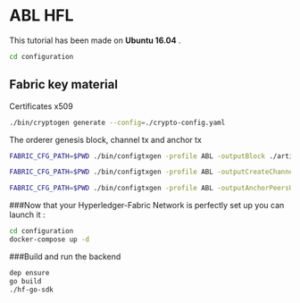 # ABL HFL

This tutorial has been made on **Ubuntu 16.04** .

```bash
cd configuration
```

## Fabric key material
Certificates x509

```bash
./bin/cryptogen generate --config=./crypto-config.yaml
```

The orderer genesis block, channel tx and anchor tx

```bash
FABRIC_CFG_PATH=$PWD ./bin/configtxgen -profile ABL -outputBlock ./artifacts/orderer.genesis.block
```

```bash
FABRIC_CFG_PATH=$PWD ./bin/configtxgen -profile ABL -outputCreateChannelTx ./artifacts/abl.channel.tx -channelID abl
```

```bash
FABRIC_CFG_PATH=$PWD ./bin/configtxgen -profile ABL -outputAnchorPeersUpdate ./artifacts/org1.abl.anchors.tx -channelID abl -asOrg ABLOrganization1
```

###Now that your Hyperledger-Fabric Network is perfectly set up you can launch it :
```bash
cd configuration
docker-compose up -d
```

###Build and run the backend
```bash
dep ensure
go build
./hf-go-sdk
```
